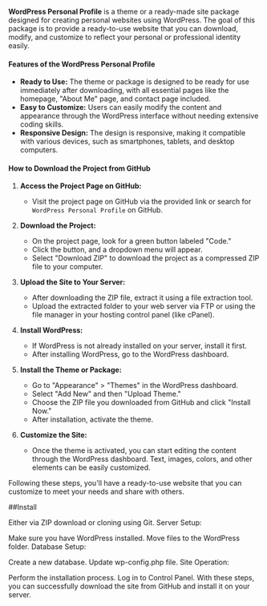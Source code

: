 **WordPress Personal Profile** is a theme or a ready-made site package designed for creating personal websites using WordPress. The goal of this package is to provide a ready-to-use website that you can download, modify, and customize to reflect your personal or professional identity easily.

#### **Features of the WordPress Personal Profile**
- **Ready to Use:** The theme or package is designed to be ready for use immediately after downloading, with all essential pages like the homepage, "About Me" page, and contact page included.
- **Easy to Customize:** Users can easily modify the content and appearance through the WordPress interface without needing extensive coding skills.
- **Responsive Design:** The design is responsive, making it compatible with various devices, such as smartphones, tablets, and desktop computers.

#### **How to Download the Project from GitHub**
1. **Access the Project Page on GitHub:**
   - Visit the project page on GitHub via the provided link or search for `WordPress Personal Profile` on GitHub.

2. **Download the Project:**
   - On the project page, look for a green button labeled "Code."
   - Click the button, and a dropdown menu will appear.
   - Select "Download ZIP" to download the project as a compressed ZIP file to your computer.

3. **Upload the Site to Your Server:**
   - After downloading the ZIP file, extract it using a file extraction tool.
   - Upload the extracted folder to your web server via FTP or using the file manager in your hosting control panel (like cPanel).

4. **Install WordPress:**
   - If WordPress is not already installed on your server, install it first.
   - After installing WordPress, go to the WordPress dashboard.

5. **Install the Theme or Package:**
   - Go to "Appearance" > "Themes" in the WordPress dashboard.
   - Select "Add New" and then "Upload Theme."
   - Choose the ZIP file you downloaded from GitHub and click "Install Now."
   - After installation, activate the theme.

6. **Customize the Site:**
   - Once the theme is activated, you can start editing the content through the WordPress dashboard. Text, images, colors, and other elements can be easily customized.

Following these steps, you'll have a ready-to-use website that you can customize to meet your needs and share with others.

##Install

Either via ZIP download or cloning using Git.
Server Setup:

Make sure you have WordPress installed.
Move files to the WordPress folder.
Database Setup:

Create a new database.
Update wp-config.php file.
Site Operation:

Perform the installation process.
Log in to Control Panel.
With these steps, you can successfully download the site from GitHub and install it on your server.
